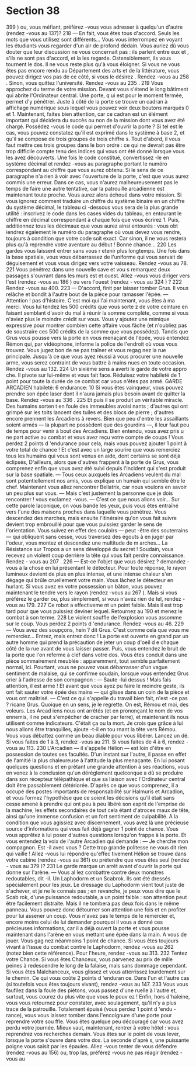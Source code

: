# Section 38

399 ) ou, vous méfiant, préférez -vous vous adresser à quelqu'un
d'autre (rendez -vous au 137)?
218
— En fait, vous êtes tous d'accord.  Seuls les mots que vous
utilisez sont différents...
Vous vous interrompez en voyant les étudiants vous regarder
d'un air de profond dédain. Vous auriez dû vous douter que leur
discussion ne vous concernait pas : ils parlent entre eux et , s'ils
ne sont pas  d'accord, et la les regarde. Ostensiblement, ils vous
tournent le dos. Il ne vous reste plus qu'à vous éloigner. Si vous
ne vous êtes pas encore rendu au Département des arts et de la
littérature, vous pouvez dirigez vos pas de ce côté, si vous le
désirez . Rendez -vous au 258 . Sinon, vous quittez l'université.
Rendez -vous au 235 .
219
Vous approchez du terme de votre mission. Devant vous s'étend
le long bâtiment qui abrite l'Ordinateur central. Une porte, q ui
est pour le moment fermée, permet d'y pénétrer. Juste à côté de
la porte se trouve un cadran à affichage numérique sous lequel
vous pouvez voir deux boutons marqués 0 et 1. Maintenant,
faites bien attention, car ce cadran est un élément important qui
décidera du succès ou non de la mission dont vous avez été
chargé. Possédez -vous le code qui permet d'ouvrir la porte ? Si
tel est le cas, vous pouvez constatez qu'il est exprimé dans le
système à base 2, et qu'il se compose de trois groupes de trois
chiffre s. Tout d'abord, il vous faut mettre ces trois groupes dans
le bon ordre : ce qui ne devrait pas être trop difficile compte tenu
des indices qui vous ont été donné lorsque vous les avez
découverts. Une fois le code constitué, convertissez -le en système
décimal et rendez -vous au paragraphe portant le numéro
correspondant au chiffre que vous aurez obtenu. Si le sens de ce
paragraphe n'a rien à voir avec l'ouverture de la porte, c'est que
vous aurez commis une erreur. Dans ce cas, vous n'aurez
malheureusement pas le temps de faire une autre tentative, car la
patrouille arcadienne est maintenant toute proche. Vous aurez
alors échoué dans votre mission.
Si vous ignorez comment traduire un chiffre du système binaire
en un chiffre du système décimal, le tableau ci -dessous vous sera
de la plus grande utilité : inscrivez le code dans les cases vides du
tableau, en entourant le chiffre en décimal correspondant à
chaque fois que vous écrirez 1. Puis, additionnez tous les
décimaux que vous aurez ainsi entourés : vous obt iendrez
également le numéro du paragraphe où vous devez vous rendre,
toujours à condition que  votre code soit exact. Car sinon, il ne
vous restera plus qu'à reprendre votre aventure au début ! Bonne
chance...
220
Les gardes vous laissent entrer sans vous r etenir plus longtemps.
Une fois dans la base spatiale, vous vous débarrassez de
l'uniforme qui vous servait de déguisement et vous vous dirigez
vers votre vaisseau. Rendez -vous au 78.
221
Vous pénétrez dans une nouvelle cave et vou s remarquez deux
passages s'ouvrant dans les murs est et ouest. Allez -vous vous
diriger vers l'est (rendez -vous au 186 ) ou vers l'ouest (rendez -
vous au 324 ) ?
222
Rendez -vous au 400.
223
— D'accord, finit par laisser tomber Grus. Il vous relâche et
bondit à l'autre bout de la pièce pour ramasser l'épée.
— Attention ! pas d'histoire. C'est moi qui l'ai maintenant, vous
êtes à ma merci. Vous lui tendez les 500 crédits que vous sorte z
de votre ceinture en faisant semblant d'avoir du mal à réunir la
somme complète, comme si vous n'aviez plus le moindre crédit
sur vous. Vous y ajoutez une mimique expressive pour montrer
combien cette affaire vous fâche (et n'oubliez pas de soustraire
ces 500 crédits de la somme que vous possédez). Tandis que
Grus vous pousse vers la porte en vous menaçant de l'épée, vous
entendez Rémon qui, par vidéophone, informe la police de
l'endroit où vous vous trouvez. Vous jugez bon de ne pas traîner
et vous regag nez la rue principale. Jusqu'à ce que vous ayez
réussi à vous procurer une nouvelle arme, vous serez contraint de
vous battre à mains nues en toute occasion. Rendez -vous au 132.
224
Un sixième sens a averti le garde de votre appro che. Il pivote sur
lui-même et vous fait face. Réduisez votre  habileté  de 1 point
pour toute la durée de ce combat car vous n'êtes pas armé.
GARDE  ARCADIEN  habileté:  6 endurance:  10
Si vous êtes vainqueur, vous pouvez prendre son épée laser dont
il n'aura jamais plus besoin avant de quitter la base. Rendez -vous
au 336 .
225
Et puis il se produit un véritable miracle. Des humains sorten t en
foule des immeubles avoisi nants ; d'autres qui ont grimpé sur les
toits lancent des tuiles et des blocs de pierre ; d'autres encore
prennent les Arcadiens à revers. Bien que peu d'entre les
assaillants soient armés — la plupart ne possèdent que des
gourdins —, il leur faut peu de temps pour venir à bout des
Arcadiens. Bien entendu, vous avez pris u ne part active au
combat et vous avez reçu votre compte de coups ! Vous perdez 2
points d 'endurance  pour cela, mais vous pouvez ajouter 1 point
à votre total de  chance  ! Et c'est avec un large sourire que vous
remerciez tous les humains qui vous sont venus  en aide, dont
certains se sont déjà éclipsés, D'ailleurs, alors que d'autres
frappent à la porte de Grus, vous comprenez enfin que vous avez
été suivi depuis l'incident qui s'est produit sur la base spatiale.
— Tous ceux auxquels les Arcadiens veulent du mal sont
potentiellement nos amis, vous explique un humain qui semble
être le chef. Maintenant vous allez rencontrer Bellatrix, car nous
voulons en savoir un peu plus sur vous.
— Mais c'est justement la personne que je dois rencontrer ! vous
exclamez -vous.
— C'est ce que nous allons voir...
Sur cette parole laconique, on vous bande les yeux, puis vous êtes
entraîné vers l'une des maisons proches dans laquelle vous
pénétrez. Vous descendez des marches, mais ensuite l'itinéraire
qu'on vous fait suivre devient  trop embrouillé pour que vous
puissiez garder le sens de l'orientation. Vous suivez en effet des
couloirs — peut -être des souterrains — qui obliquent sans cesse,
vous traversez des égouts à en juger par l'odeur, vous montez et
descendez une multitude de m arches... La Résistance sur Tropos
a un sens développé du secret ! Soudain, vous recevez un violent
coup derrière la tête qui vous fait perdre connaissance. Rendez -
vous au 207 .
226
— Est-ce l'objet que vous désirez ? demandez -vous  à la chose en
lui présentant le détecteur.
Pour toute réponse, le rayon lumineux devient de plus en plus
intense, et une intense chaleur s'en dégage qui brûle cruellement
votre main. Vous lâchez le détecteur en hurlant. Si vous avez en
votre possession un  bâton, vous pouvez maintenant le tendre
vers le rayon (rendez -vous au 267 ). Mais si vous préférez le
garder ou, plus simplement, si vous n'avez rien de tel, rendez -
vous au 179.
227
Ce robot a effectiveme nt un point faible. Mais il est trop tard
pour que vous puissiez deviner lequel. Retournez au 190  et
menez le combat à son terme.
228
Le violent souffle de l'explosion vous assomme sur le coup. Vous
perdez 2 points d 'endurance.  Rendez -vous au 46.
229
— Vous avez des soupçons, hein ? dit Grus. C'est comme cela que
vous me remerciez... Entrez, mais entrez donc !
La porte est ouverte en grand par un autre homme qui prend la
précaution de jeter un coup d'oeil d e chaque côté de la rue avant
de vous laisser passer. Puis, vous entendez le bruit de la porte
que l'on referme à clef dans votre dos. Vous êtes conduit
dans une pièce sommairement meublée : apparemment, tout
semble parfaitement normal, ici. Pourtant, vous  ne pouvez vous
débarrasser d'un vague sentiment de malaise, qui se confirme
soudain, lorsque vous entendez Grus crier à l'adresse de son
compagnon :
— Saute -lui dessus ! Mais fais attention, il est armé !
Et avant que vous ayez pu faire le moindre geste, ils ont fait
sauter votre épée des mains — qui glisse dans un coin de la pièce
et vous ont maîtrisé.
— C'est ce qui s'appelle du travail bien fait, n'est -ce pas ? ricane
Grus. Quoique en un sens, je le regrette. On est, Rémou et moi,
des voleurs. Les Arcad iens nous ont arrêtés (et en prononçant le
nom de vos ennemis, il ne peut s'empêcher de cracher par terre),
et maintenant ils nous utilisent comme indicateurs. C'était ça ou
la mort. Je crois que grâce à lui nous allons être tranquilles,
ajoute -t-il en tou rnant la tête vers Rémou.
Vous vous débattez comme un beau diable pour vous libérer.
Lancez un dé. Si vous faites de 1 à 3, rendez -vous au 211. Si vous
faites de 4 à 6, rendez -vous au 113.
230
L'Arcadien — il s'appelle Hélion — est loin d'être en possession
de toutes ses facultés. D'un instant sur l'autre, il passe en effet de
l'amitié la plus chaleureuse à l'attitude la plus menaçante. En lui
posant quelques questions et en prêtant une grande attention à
ses réactions, vous en venez à la conclusion qu'un dérèglement
quelconque a dû se produire dans son récepteur télépathique et
que sa liaison avec l'Ordinateur central doit être passablement
détériorée. D'après ce que vous comprenez, il a occupé des postes
importants de responsabilité sur Halmuris et Arcadion, et vous
formez l'hypothèse que ce soient les décisions qu'il était sans
cesse amené à prendre qui ont peu à peu libéré son esprit de
l'emprise de la machine, les effets secondaires de tout cela étant
d'atroces maux de tête, ainsi qu'une immense confusion et un
fort sentiment de culpabilité. A la condition que vous agissiez
avec discernement, vous avez là une précieuse source
d'informations qui vous fait déjà gagner  1 point de  chance.
Vous vous apprêtez à lui poser d'autres questions lorsqu'on
frappe à la porte. Et vous entendez la voix de l'autre Arcadien qui
demande : — Je cherche mon compagnon. Est -il avec vous ?
Cette trop grande politesse ne vous dit rien qui vaille ! Allez -vous
lui répondre qu'effec tivement Hélion se trouve dans votre cabine
(rendez -vous au 361) ou prétendre que vous êtes seul (rendez -
vous au 379 )?
231
Le garde marque un arrêt avant d'ouvrir la porte qui donne sur
l'arène.
— Vous al lez combattre contre deux monstres redoutables, dit -il.
Un Laphodorm et un Scabrok. Ils ont été dressés spécialement
pour les jeux. Le dressage du Laphodorm vient tout juste de
s'achever, et je ne le connais pas ; en revanche, je peux vous dire
que le Scab rok, d'une puissance redoutable, a un point faible :
son attention peut être facilement distraite. Mais il ne tombera
pas deux fois dans le même panneau. Vous pouvez donc
détourner son attention une fois et en profiter pour lui assener
un coup.
Vous n'avez  pas le temps de le remercier et, encore moins celui
de lui demander pourquoi il vous a donné ces précieuses
informations, car il a déjà ouvert la porte et vous pousse
maintenant dans l'arène en vous mettant une épée dans la main.
A vous de jouer. Vous gag nez néanmoins 1 point de chance.  Si
vous êtes toujours vivant à l'issue du combat contre le
Laphodorm, rendez -vous au 262  (notez bien cette référence).
Pour l'heure, rendez -vous au 313.
232
Tentez votre Chance. Si vous êtes Chanceux, vous parvenez au
prix de mille peines à redescendre le long de la falaise, mais sans
dommage cependant. Si vous êtes Malchanceux, vous glissez et
vous atterrissez lourdement sur le chemin. Ce qui vous coûte 2
points d 'enduran ce. Dans l'un et l'autre cas (si toutefois vous
êtes toujours vivant), rendez -vous au 147.
233
Vous vous faufilez dans la foule des piétons, vous passez d'une
ruelle à l'autre et, surtout, vous courez du plus vite que vous le
pouv ez ! Enfin, hors d'haleine, vous vous retournez pour
constater, avec soulagement, qu'il n'y a plus trace de la
patrouille. Totalement épuisé (vous perdez 1 point d 'endu -
rance),  vous vous laissez tomber dans l'encoignure d'une porte
pour reprendre votre sou ffle. Vous êtes quelque peu découragé
car vous avez perdu votre journée. Mieux vaut, maintenant,
rentrer à votre hôtel : vous reprendrez vos recherches demain.
Vous êtes sur le point de vous lever, lorsque la porte s'ouvre dans
votre dos. La seconde d'aprè s, une puissante poigne vous saisit
par les épaules. Allez -vous tenter de vous défendre (rendez -vous
au 156) ou, trop las, préférez -vous ne pas réagir (rendez -vous au